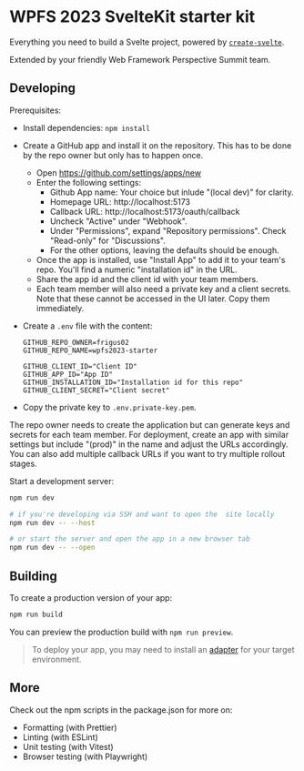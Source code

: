# WPFS 2023 SvelteKit starter kit

Everything you need to build a Svelte project, powered by [`create-svelte`](https://github.com/sveltejs/kit/tree/master/packages/create-svelte).

Extended by your friendly Web Framework Perspective Summit team.

## Developing

Prerequisites:

- Install dependencies: `npm install`

- Create a GitHub app and install it on the repository. This has to be done by
  the repo owner but only has to happen once.

  - Open https://github.com/settings/apps/new
  - Enter the following settings:
    - Github App name: Your choice but inlude "(local dev)" for clarity.
    - Homepage URL: http://localhost:5173
    - Callback URL: http://localhost:5173/oauth/callback
    - Uncheck "Active" under "Webhook".
    - Under "Permissions", expand "Repository permissions". Check "Read-only"
      for "Discussions".
    - For the other options, leaving the defaults should be enough.
  - Once the app is installed, use "Install App" to add it to your team's repo.
    You'll find a numeric "installation id" in the URL.
  - Share the app id and the client id with your team members.
  - Each team member will also need a private key and a client secrets. Note
    that these cannot be accessed in the UI later. Copy them immediately.

- Create a `.env` file with the content:

  ```
  GITHUB_REPO_OWNER=frigus02
  GITHUB_REPO_NAME=wpfs2023-starter

  GITHUB_CLIENT_ID="Client ID"
  GITHUB_APP_ID="App ID"
  GITHUB_INSTALLATION_ID="Installation id for this repo"
  GITHUB_CLIENT_SECRET="Client secret"
  ```

- Copy the private key to `.env.private-key.pem`.

The repo owner needs to create the application but can generate keys and secrets
for each team member. For deployment, create an app with similar settings but
include "(prod)" in the name and adjust the URLs accordingly. You can also add
multiple callback URLs if you want to try multiple rollout stages.

Start a development server:

```bash
npm run dev

# if you're developing via SSH and want to open the  site locally
npm run dev -- --host

# or start the server and open the app in a new browser tab
npm run dev -- --open
```

## Building

To create a production version of your app:

```bash
npm run build
```

You can preview the production build with `npm run preview`.

> To deploy your app, you may need to install an [adapter](https://kit.svelte.dev/docs/adapters) for your target environment.

## More

Check out the npm scripts in the package.json for more on:

- Formatting (with Prettier)
- Linting (with ESLint)
- Unit testing (with Vitest)
- Browser testing (with Playwright)
